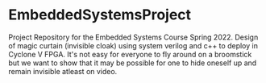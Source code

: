 # EmbeddedSystemsProject
Project Repository for the Embedded Systems Course Spring 2022. Design of magic curtain (invisible cloak) using system verilog and c++ to deploy in Cyclone V FPGA.
It's not easy for everyone to fly around on a broomstick but we want to show that it may be possible for one to hide oneself up and remain invisible atleast on video. 
